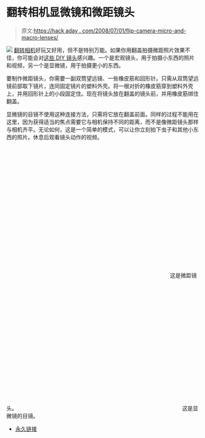 # 翻转相机显微镜和微距镜头

> 原文:[https://hack aday . com/2008/07/01/flip-camera-micro-and-macro-lenses/](https://hackaday.com/2008/07/01/flip-camera-microscope-and-macro-lenses/)

![](../Images/8c75dba69558c3cc2038e47fde57823b.png)
[翻转相机](http://www.mahalo.com/Flip_Camera)好玩又好用，但不是特别万能。如果你用翻盖拍摄微距照片效果不佳，你可能会对[这些 DIY 镜头](http://www.gearlog.com/2008/07/diy_macro_lens_and_microscope.php)感兴趣。一个是宏观镜头，用于拍摄小东西的照片和视频，另一个是显微镜，用于拍摄更小的东西。

要制作微距镜头，你需要一副双筒望远镜、一些橡皮筋和回形针。只需从双筒望远镜前部取下镜片，连同固定镜片的塑料外壳。将一根对折的橡皮筋穿到塑料外壳上，并用回形针上的小段固定住。现在将镜头放在翻盖的镜头前，并用橡皮筋绑住翻盖。

显微镜的目镜不使用这种连接方法，只需将它放在翻盖前面。同样的过程不能用在这里，因为获得适当的焦点需要它与相机保持不同的距离，而不是像微距镜头那样与相机齐平。无论如何，这是一个简单的模式，可以让你立刻拍下虫子和其他小东西的照片。休息后观看镜头动作的视频。

<object width="425" height="344"><param name="movie" value="http://www.youtube.com/v/-jNife4uTsI&amp;hl=en&amp;rel=0&amp;color1=0x3a3a3a&amp;color2=0x999999"> <param name="allowFullScreen" value="true"></object> 
这是微距镜头。
<object width="425" height="344"><param name="movie" value="http://www.youtube.com/v/ka9LFcRiL5E&amp;hl=en&amp;rel=0&amp;color1=0x3a3a3a&amp;color2=0x999999"> <param name="allowFullScreen" value="true"></object> 
这是显微镜的目镜。

*   [永久链接](http://www.gearlog.com/2008/07/diy_macro_lens_and_microscope.php)